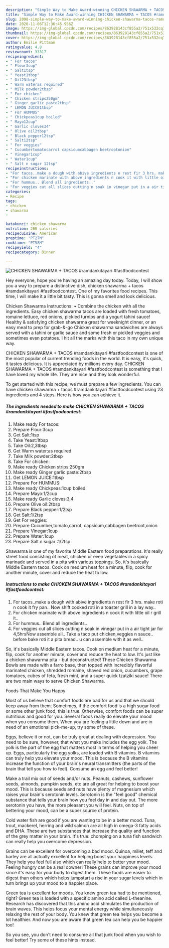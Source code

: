 ```yaml
---
description: "Simple Way to Make Award-winning CHICKEN SHAWARMA + TACOS #ramdankitayari #fastfoodcontest"
title: "Simple Way to Make Award-winning CHICKEN SHAWARMA + TACOS #ramdankitayari #fastfoodcontest"
slug: 2098-simple-way-to-make-award-winning-chicken-shawarma-tacos-ramdankitayari-fastfoodcontest
date: 2020-11-06T12:36:45.956Z
image: https://img-global.cpcdn.com/recipes/863928143cf855a2/751x532cq70/chicken-shawarma-tacos-ramdankitayari-fastfoodcontest-recipe-main-photo.jpg
thumbnail: https://img-global.cpcdn.com/recipes/863928143cf855a2/751x532cq70/chicken-shawarma-tacos-ramdankitayari-fastfoodcontest-recipe-main-photo.jpg
cover: https://img-global.cpcdn.com/recipes/863928143cf855a2/751x532cq70/chicken-shawarma-tacos-ramdankitayari-fastfoodcontest-recipe-main-photo.jpg
author: Emilie Pittman
ratingvalue: 4.8
reviewcount: 33317
recipeingredient:
- " For tacos"
- " Flour3cup"
- " Salt1tsp"
- " Yeast1tbsp"
- " Oil23tbsp"
- " Warm wateras required"
- " Milk powder2tbsp"
- " For chicken"
- " Chicken strips250gm"
- " Ginger garlic paste2tbsp"
- " LEMON JUICE1tbsp"
- " For HUMMUS"
- " Chickpeas1cup boiled"
- " Mayo12cup"
- " Garlic cloves34"
- " Olive oil2tbsp"
- " Black pepper12tsp"
- " Salt12tsp"
- " For veggies"
- " Cucumbertomatocarrot capsicumcabbagen beetrootonion"
- " Vinegar1cup"
- " Water1cup"
- " Salt n sugar 12tsp"
recipeinstructions:
- "For tacos..make a dough with abive ingredients n rest fir 3 hrs. make roti n cook it fry pan.. Now shift cooked roti in a toaster grill in a lay way.."
- "For chicken marinate with above ingredients n cook it with little oil r grill it.."
- "For hummus.. Blend all ingredients.."
- "For veggies cut all slices cutting n soak in vinegar put in a air tight jar for 4,5hrsNow assemble all.. Take a taco put chicken,veggies n sauce.. before bake roti it a pita bread.. u can assemble with it as well.."
categories:
- Recipe
tags:
- chicken
- shawarma
- 

katakunci: chicken shawarma  
nutrition: 260 calories
recipecuisine: American
preptime: "PT27M"
cooktime: "PT58M"
recipeyield: "4"
recipecategory: Dinner

---
```



![CHICKEN SHAWARMA + TACOS #ramdankitayari #fastfoodcontest](https://img-global.cpcdn.com/recipes/863928143cf855a2/751x532cq70/chicken-shawarma-tacos-ramdankitayari-fastfoodcontest-recipe-main-photo.jpg)

Hey everyone, hope you're having an amazing day today. Today, I will show you a way to prepare a distinctive dish, chicken shawarma + tacos #ramdankitayari #fastfoodcontest. One of my favorites food recipes. This time, I will make it a little bit tasty. This is gonna smell and look delicious.

Chicken Shawarma Instructions: • Combine the chicken with all the ingredients. Easy chicken shawarma tacos are loaded with fresh tomatoes, romaine lettuce, red onions, pickled turnips and a yogurt tahini sauce! Healthy &amp; satisfying chicken shawarma great for weeknight dinner, or an easy meal to prep for grab-&amp;-go Chicken shawarma sandwiches are always served with a tahini or garlic sauce and some fresh or pickled veggies and sometimes even potatoes. I hit all the marks with this taco in my own unique way.

CHICKEN SHAWARMA + TACOS #ramdankitayari #fastfoodcontest is one of the most popular of current trending foods in the world. It is easy, it's quick, it tastes delicious. It is appreciated by millions every day. CHICKEN SHAWARMA + TACOS #ramdankitayari #fastfoodcontest is something that I have loved my whole life. They are nice and they look wonderful.


To get started with this recipe, we must prepare a few ingredients. You can have chicken shawarma + tacos #ramdankitayari #fastfoodcontest using 23 ingredients and 4 steps. Here is how you can achieve it.

<!--inarticleads1-->

##### The ingredients needed to make CHICKEN SHAWARMA + TACOS #ramdankitayari #fastfoodcontest:

1. Make ready  For tacos:
1. Prepare  Flour:3cup
1. Get  Salt:1tsp
1. Take  Yeast:1tbsp
1. Take  Oil:2,3tbsp
1. Get  Warm water:as required
1. Take  Milk powder:2tbsp
1. Take  For chicken:
1. Make ready  Chicken strips:250gm
1. Make ready  Ginger garlic paste:2tbsp
1. Get  LEMON JUICE:1tbsp
1. Prepare  For HUMMUS:
1. Make ready  Chickpeas:1cup boiled
1. Prepare  Mayo:1/2cup
1. Make ready  Garlic cloves:3,4
1. Prepare  Olive oil:2tbsp
1. Prepare  Black pepper:1/2tsp
1. Get  Salt:1/2tsp
1. Get  For veggies:
1. Prepare  Cucumber,tomato,carrot, capsicum,cabbagen beetroot,onion
1. Prepare  Vinegar:1cup
1. Prepare  Water:1cup
1. Prepare  Salt n sugar :1/2tsp


Shawarma is one of my favorite Middle Eastern food preparations. It&#39;s really street food consisting of meat, chicken or even vegetables in a spicy marinade and served in a pita with various toppings. So, it&#39;s basically Middle Eastern tacos. Cook on medium heat for a minute, flip, cook for another minute, cover and reduce the heat to low. 

<!--inarticleads2-->

##### Instructions to make CHICKEN SHAWARMA + TACOS #ramdankitayari #fastfoodcontest:

1. For tacos..make a dough with abive ingredients n rest fir 3 hrs. make roti n cook it fry pan.. Now shift cooked roti in a toaster grill in a lay way..
1. For chicken marinate with above ingredients n cook it with little oil r grill it..
1. For hummus.. Blend all ingredients..
1. For veggies cut all slices cutting n soak in vinegar put in a air tight jar for 4,5hrsNow assemble all.. Take a taco put chicken,veggies n sauce.. before bake roti it a pita bread.. u can assemble with it as well..


So, it&#39;s basically Middle Eastern tacos. Cook on medium heat for a minute, flip, cook for another minute, cover and reduce the heat to low. It&#39;s just like a chicken shawarma pita - but deconstructed! These Chicken Shawarma Bowls are made with a farro base, then topped with incredibly flavorful marinated chicken, shredded romaine, shaved red onion, cucumbers, grape tomatoes, cubes of feta, fresh mint, and a super quick tzatziki sauce! There are two main ways to serve Chicken Shawarma. 

Foods That Make You Happy


Most of us believe that comfort foods are bad for us and that we should keep away from them. Sometimes, if the comfort food is a high sugar food or some other junk food, this is true. Otherwise, comfort foods can be super nutritious and good for you. Several foods really do elevate your mood when you consume them. When you are feeling a little down and are in need of an emotional pick-me-up, try some of these.

Eggs, believe it or not, can be truly great at dealing with depression. You need to be sure, however, that what you make includes the egg yolk. The yolk is the part of the egg that matters most in terms of helping you cheer up. Eggs, particularly the egg yolks, are loaded with B vitamins. B vitamins can truly help you elevate your mood. This is because the B vitamins increase the function of your brain's neural transmitters (the parts of the brain that tell you how to feel). Consume an egg and feel better!

Make a trail mix out of seeds and/or nuts. Peanuts, cashews, sunflower seeds, almonds, pumpkin seeds, etc are all great for helping to boost your mood. This is because seeds and nuts have plenty of magnesium which raises your brain's serotonin levels. Serotonin is the "feel good" chemical substance that tells your brain how you feel day in and day out. The more serotonin you have, the more pleasant you will feel. Nuts, on top of bettering your mood, can be a super source of protein.

Cold water fish are good if you are wanting to be in a better mood. Tuna, trout, mackerel, herring and wild salmon are all high in omega-3 fatty acids and DHA. These are two substances that increase the quality and function of the grey matter in your brain. It's true: chomping on a tuna fish sandwich can really help you overcome depression. 

Grains can be excellent for overcoming a bad mood. Quinoa, millet, teff and barley are all actually excellent for helping boost your happiness levels. They help you feel full also which can really help to better your mood. Feeling hungry can be a real downer! These grains can improve your mood since it's easy for your body to digest them. These foods are easier to digest than others which helps jumpstart a rise in your sugar levels which in turn brings up your mood to a happier place.

Green tea is excellent for moods. You knew green tea had to be mentioned, right? Green tea is loaded with a specific amino acid called L-theanine. Research has discovered that this amino acid stimulates the production of brain waves. This helps focus your mental energy while simultaneously relaxing the rest of your body. You knew that green tea helps you become a lot healthier. And now you are aware that green tea can help you be happier too!

So you see, you don't need to consume all that junk food when you wish to feel better! Try  some  of  these  hints  instead.

